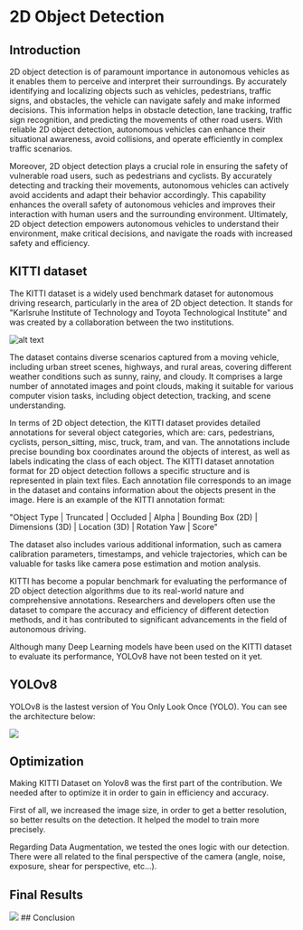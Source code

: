 # 2D Object Detection

## Introduction

2D object detection is of paramount importance in autonomous vehicles as it enables them to perceive and interpret their surroundings. By accurately identifying and localizing objects such as vehicles, pedestrians, traffic signs, and obstacles, the vehicle can navigate safely and make informed decisions. This information helps in obstacle detection, lane tracking, traffic sign recognition, and predicting the movements of other road users. With reliable 2D object detection, autonomous vehicles can enhance their situational awareness, avoid collisions, and operate efficiently in complex traffic scenarios.

Moreover, 2D object detection plays a crucial role in ensuring the safety of vulnerable road users, such as pedestrians and cyclists. By accurately detecting and tracking their movements, autonomous vehicles can actively avoid accidents and adapt their behavior accordingly. This capability enhances the overall safety of autonomous vehicles and improves their interaction with human users and the surrounding environment. Ultimately, 2D object detection empowers autonomous vehicles to understand their environment, make critical decisions, and navigate the roads with increased safety and efficiency.

## KITTI dataset
The KITTI dataset is a widely used benchmark dataset for autonomous driving research, particularly in the area of 2D object detection. It stands for "Karlsruhe Institute of Technology and Toyota Technological Institute" and was created by a collaboration between the two institutions.

![alt text](https://www.cvlibs.net/datasets/kitti/results/e110715461db375dfdbf3d2cb8c8daad73ce0022/image_2/0000000000.png)

The dataset contains diverse scenarios captured from a moving vehicle, including urban street scenes, highways, and rural areas, covering different weather conditions such as sunny, rainy, and cloudy. It comprises a large number of annotated images and point clouds, making it suitable for various computer vision tasks, including object detection, tracking, and scene understanding.

In terms of 2D object detection, the KITTI dataset provides detailed annotations for several object categories, which are: cars, pedestrians, cyclists, person_sitting, misc, truck, tram, and van. The annotations include precise bounding box coordinates around the objects of interest, as well as labels indicating the class of each object. 
The KITTI dataset annotation format for 2D object detection follows a specific structure and is represented in plain text files. Each annotation file corresponds to an image in the dataset and contains information about the objects present in the image. Here is an example of the KITTI annotation format:

"Object Type | Truncated | Occluded | Alpha | Bounding Box (2D) | Dimensions (3D) | Location (3D) | Rotation Yaw | Score"

The dataset also includes various additional information, such as camera calibration parameters, timestamps, and vehicle trajectories, which can be valuable for tasks like camera pose estimation and motion analysis.

KITTI has become a popular benchmark for evaluating the performance of 2D object detection algorithms due to its real-world nature and comprehensive annotations. Researchers and developers often use the dataset to compare the accuracy and efficiency of different detection methods, and it has contributed to significant advancements in the field of autonomous driving.

Although many Deep Learning models have been used on the KITTI dataset to evaluate its performance, YOLOv8 have not been tested on it yet.


## YOLOv8

YOLOv8 is the lastest version of You Only Look Once (YOLO). You can see the architecture below:

<img src="https://user-images.githubusercontent.com/27466624/239739723-57391d0f-1848-4388-9f30-88c2fb79233f.jpg">


## Optimization

Making KITTI Dataset on Yolov8 was the first part of the contribution. We needed after to optimize it in order to gain in efficiency and accuracy.

First of all, we increased the image size, in order to get a better resolution, so better results on the detection. It helped the model to train more precisely.

Regarding Data Augmentation, we tested the ones logic with our detection. There were all related to the final perspective of the camera (angle, noise, exposure, shear for perspective, etc...).

## Final Results

<img src="[https://drive.google.com/file/d/1b8OXMpp6nr2yVWFWOYoBdIyi4QC_mp4e/view?usp=share_link](https://drive.google.com/file/d/1b8OXMpp6nr2yVWFWOYoBdIyi4QC_mp4e/view?usp=sharing)">
## Conclusion
